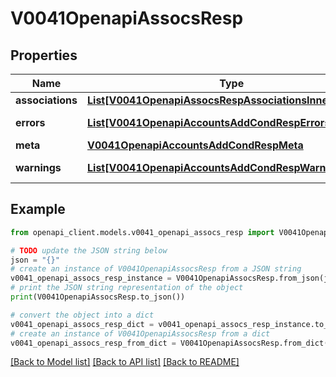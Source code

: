 # V0041OpenapiAssocsResp


## Properties

Name | Type | Description | Notes
------------ | ------------- | ------------- | -------------
**associations** | [**List[V0041OpenapiAssocsRespAssociationsInner]**](V0041OpenapiAssocsRespAssociationsInner.md) | associations | 
**errors** | [**List[V0041OpenapiAccountsAddCondRespErrorsInner]**](V0041OpenapiAccountsAddCondRespErrorsInner.md) | Query errors | [optional] 
**meta** | [**V0041OpenapiAccountsAddCondRespMeta**](V0041OpenapiAccountsAddCondRespMeta.md) |  | [optional] 
**warnings** | [**List[V0041OpenapiAccountsAddCondRespWarningsInner]**](V0041OpenapiAccountsAddCondRespWarningsInner.md) | Query warnings | [optional] 

## Example

```python
from openapi_client.models.v0041_openapi_assocs_resp import V0041OpenapiAssocsResp

# TODO update the JSON string below
json = "{}"
# create an instance of V0041OpenapiAssocsResp from a JSON string
v0041_openapi_assocs_resp_instance = V0041OpenapiAssocsResp.from_json(json)
# print the JSON string representation of the object
print(V0041OpenapiAssocsResp.to_json())

# convert the object into a dict
v0041_openapi_assocs_resp_dict = v0041_openapi_assocs_resp_instance.to_dict()
# create an instance of V0041OpenapiAssocsResp from a dict
v0041_openapi_assocs_resp_from_dict = V0041OpenapiAssocsResp.from_dict(v0041_openapi_assocs_resp_dict)
```
[[Back to Model list]](../README.md#documentation-for-models) [[Back to API list]](../README.md#documentation-for-api-endpoints) [[Back to README]](../README.md)


